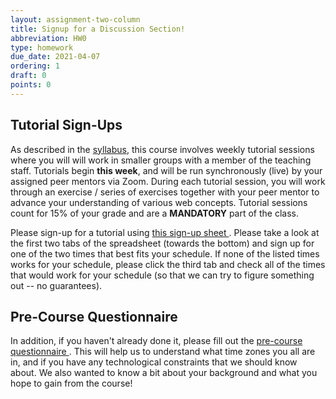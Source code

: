 ```yaml
---
layout: assignment-two-column
title: Signup for a Discussion Section!
abbreviation: HW0
type: homework
due_date: 2021-04-07
ordering: 1
draft: 0
points: 0
---
```


## Tutorial Sign-Ups

As described in the [syllabus](../syllabus/), this course involves weekly tutorial sessions where you will will work in smaller groups with a member of the teaching staff. Tutorials begin **this week**, and will be run synchronously (live) by your assigned peer mentors via Zoom. During each tutorial session, you will work through an exercise / series of exercises together with your peer mentor to advance your understanding of various web concepts. Tutorial sessions count for 15% of your grade and are a **MANDATORY** part of the class.

Please sign-up for a tutorial using <a class="lab" href="https://docs.google.com/spreadsheets/d/1te8U_2eIa7GtWljit8C2yansXgDnPmP8zQL7Efo-1qI/edit#gid=0" target="_blank">this sign-up sheet <i class="fa fa-link"></i></a>. Please take a look at the first two tabs of the spreadsheet (towards the bottom) and sign up for one of the two times that best fits your schedule. If none of the listed times works for your schedule, please click the third tab and check all of the times that would work for your schedule (so that we can try to figure something out -- no guarantees).

## Pre-Course Questionnaire
In addition, if you haven't already done it, please fill out the <a class="lab" href="https://forms.gle/spbYystX2opXTqno6" target="_blank">pre-course questionnaire <i class="fa fa-link"></i></a>. This will help us to understand what time zones you all are in, and if you have any technological constraints that we should know about. We also wanted to know a bit about your background and what you hope to gain from the course!


